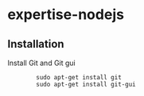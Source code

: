 expertise-nodejs
================

Installation
-----------
Install Git and Git gui

```
        sudo apt-get install git
        sudo apt-get install git-gui

```